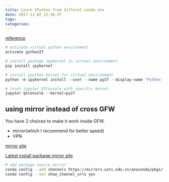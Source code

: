 ```yaml
---
title: Lunch IPython from differnt conda env
date: 2017-11-02 22:36:37
tags:
categories:
---
```

[reference](http://ipython.readthedocs.io/en/stable/install/kernel_install.html)

``` python
# activate virtual python environment
activate python27

# install package ipykernel in virtual environment
pip install ipykernel

# install ipython kernel for virtual environment
python -m ipykernel install --user --name py27 --display-name "Python (py27)"

# lunch jupyter QTConsole with specific kernel
jupyter qtconsole --kernel=py27
```

## using mirror instead of cross GFW
You have 2 choices to make it work inside GFW.
- mirror(which I recommend for better speed)
- VPN

[mirror site](http://mirrors.ustc.edu.cn/help/anaconda.html)

[Latest install package mirror site](https://mirrors.ustc.edu.cn/anaconda/archive/)

``` bash
# add package source mirror
conda config --add channels https://mirrors.ustc.edu.cn/anaconda/pkgs/free/
conda config --set show_channel_urls yes
```